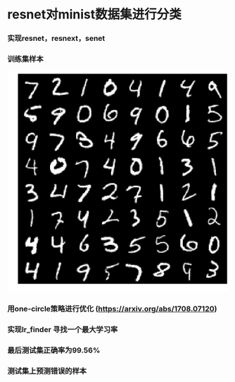 # resnet对minist数据集进行分类

### 实现resnet，resnext，senet
### 训练集样本
![image](imgs/minist_pic.png)

### 用one-circle策略进行优化 (https://arxiv.org/abs/1708.07120)
### 实现lr_finder 寻找一个最大学习率

### 最后测试集正确率为99.56%
### 测试集上预测错误的样本

